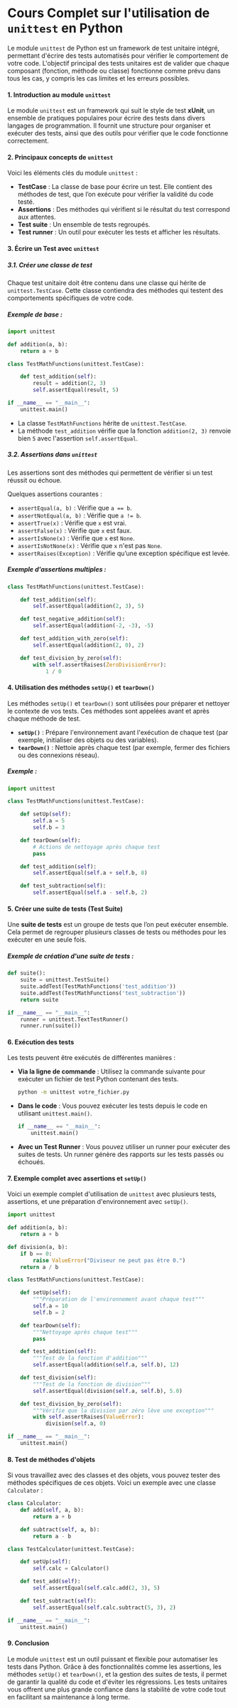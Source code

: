 # Cours Complet sur l'utilisation de `unittest` en Python

Le module `unittest` de Python est un framework de test unitaire intégré, permettant d'écrire des tests automatisés pour vérifier le comportement de votre code. L'objectif principal des tests unitaires est de valider que chaque composant (fonction, méthode ou classe) fonctionne comme prévu dans tous les cas, y compris les cas limites et les erreurs possibles.

#### 1. **Introduction au module `unittest`**

Le module `unittest` est un framework qui suit le style de test **xUnit**, un ensemble de pratiques populaires pour écrire des tests dans divers langages de programmation. Il fournit une structure pour organiser et exécuter des tests, ainsi que des outils pour vérifier que le code fonctionne correctement.

#### 2. **Principaux concepts de `unittest`**

Voici les éléments clés du module `unittest` :

- **TestCase** : La classe de base pour écrire un test. Elle contient des méthodes de test, que l’on exécute pour vérifier la validité du code testé.
- **Assertions** : Des méthodes qui vérifient si le résultat du test correspond aux attentes.
- **Test suite** : Un ensemble de tests regroupés.
- **Test runner** : Un outil pour exécuter les tests et afficher les résultats.

#### 3. **Écrire un Test avec `unittest`**

##### 3.1. **Créer une classe de test**

Chaque test unitaire doit être contenu dans une classe qui hérite de `unittest.TestCase`. Cette classe contiendra des méthodes qui testent des comportements spécifiques de votre code.

##### Exemple de base :

```python
import unittest

def addition(a, b):
    return a + b

class TestMathFunctions(unittest.TestCase):

    def test_addition(self):
        result = addition(2, 3)
        self.assertEqual(result, 5)

if __name__ == "__main__":
    unittest.main()
```

- La classe `TestMathFunctions` hérite de `unittest.TestCase`.
- La méthode `test_addition` vérifie que la fonction `addition(2, 3)` renvoie bien `5` avec l'assertion `self.assertEqual`.

##### 3.2. **Assertions dans `unittest`**

Les assertions sont des méthodes qui permettent de vérifier si un test réussit ou échoue.

Quelques assertions courantes :

- `assertEqual(a, b)` : Vérifie que `a == b`.
- `assertNotEqual(a, b)` : Vérifie que `a != b`.
- `assertTrue(x)` : Vérifie que `x` est vrai.
- `assertFalse(x)` : Vérifie que `x` est faux.
- `assertIsNone(x)` : Vérifie que `x` est `None`.
- `assertIsNotNone(x)` : Vérifie que `x` n'est pas `None`.
- `assertRaises(Exception)` : Vérifie qu’une exception spécifique est levée.

##### Exemple d'assertions multiples :

```python
class TestMathFunctions(unittest.TestCase):

    def test_addition(self):
        self.assertEqual(addition(2, 3), 5)

    def test_negative_addition(self):
        self.assertEqual(addition(-2, -3), -5)

    def test_addition_with_zero(self):
        self.assertEqual(addition(2, 0), 2)

    def test_division_by_zero(self):
        with self.assertRaises(ZeroDivisionError):
            1 / 0
```

#### 4. **Utilisation des méthodes `setUp()` et `tearDown()`**

Les méthodes `setUp()` et `tearDown()` sont utilisées pour préparer et nettoyer le contexte de vos tests. Ces méthodes sont appelées avant et après chaque méthode de test.

- **`setUp()`** : Prépare l'environnement avant l'exécution de chaque test (par exemple, initialiser des objets ou des variables).
- **`tearDown()`** : Nettoie après chaque test (par exemple, fermer des fichiers ou des connexions réseau).

##### Exemple :

```python
import unittest

class TestMathFunctions(unittest.TestCase):

    def setUp(self):
        self.a = 5
        self.b = 3

    def tearDown(self):
        # Actions de nettoyage après chaque test
        pass

    def test_addition(self):
        self.assertEqual(self.a + self.b, 8)

    def test_subtraction(self):
        self.assertEqual(self.a - self.b, 2)
```

#### 5. **Créer une suite de tests (Test Suite)**

Une **suite de tests** est un groupe de tests que l’on peut exécuter ensemble. Cela permet de regrouper plusieurs classes de tests ou méthodes pour les exécuter en une seule fois.

##### Exemple de création d'une suite de tests :

```python
def suite():
    suite = unittest.TestSuite()
    suite.addTest(TestMathFunctions('test_addition'))
    suite.addTest(TestMathFunctions('test_subtraction'))
    return suite

if __name__ == "__main__":
    runner = unittest.TextTestRunner()
    runner.run(suite())
```

#### 6. **Exécution des tests**

Les tests peuvent être exécutés de différentes manières :

- **Via la ligne de commande** : Utilisez la commande suivante pour exécuter un fichier de test Python contenant des tests.
  
  ```bash
  python -m unittest votre_fichier.py
  ```

- **Dans le code** : Vous pouvez exécuter les tests depuis le code en utilisant `unittest.main()`.

  ```python
  if __name__ == "__main__":
      unittest.main()
  ```

- **Avec un Test Runner** : Vous pouvez utiliser un runner pour exécuter des suites de tests. Un runner génère des rapports sur les tests passés ou échoués.

#### 7. **Exemple complet avec assertions et `setUp()`**

Voici un exemple complet d'utilisation de `unittest` avec plusieurs tests, assertions, et une préparation d'environnement avec `setUp()`.

```python
import unittest

def addition(a, b):
    return a + b

def division(a, b):
    if b == 0:
        raise ValueError("Diviseur ne peut pas être 0.")
    return a / b

class TestMathFunctions(unittest.TestCase):

    def setUp(self):
        """Préparation de l'environnement avant chaque test"""
        self.a = 10
        self.b = 2

    def tearDown(self):
        """Nettoyage après chaque test"""
        pass

    def test_addition(self):
        """Test de la fonction d'addition"""
        self.assertEqual(addition(self.a, self.b), 12)

    def test_division(self):
        """Test de la fonction de division"""
        self.assertEqual(division(self.a, self.b), 5.0)

    def test_division_by_zero(self):
        """Vérifie que la division par zéro lève une exception"""
        with self.assertRaises(ValueError):
            division(self.a, 0)

if __name__ == "__main__":
    unittest.main()
```

#### 8. **Test de méthodes d'objets**

Si vous travaillez avec des classes et des objets, vous pouvez tester des méthodes spécifiques de ces objets. Voici un exemple avec une classe `Calculator` :

```python
class Calculator:
    def add(self, a, b):
        return a + b

    def subtract(self, a, b):
        return a - b

class TestCalculator(unittest.TestCase):

    def setUp(self):
        self.calc = Calculator()

    def test_add(self):
        self.assertEqual(self.calc.add(2, 3), 5)

    def test_subtract(self):
        self.assertEqual(self.calc.subtract(5, 3), 2)

if __name__ == "__main__":
    unittest.main()
```

#### 9. **Conclusion**

Le module `unittest` est un outil puissant et flexible pour automatiser les tests dans Python. Grâce à des fonctionnalités comme les assertions, les méthodes `setUp()` et `tearDown()`, et la gestion des suites de tests, il permet de garantir la qualité du code et d'éviter les régressions. Les tests unitaires vous offrent une plus grande confiance dans la stabilité de votre code tout en facilitant sa maintenance à long terme.